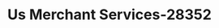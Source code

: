 ---
f_zip-code: 34994
f_state-code: FL
title: Us Merchant Services-28352
f_phone: 772-220-7515
f_city-only: Stuart
f_address: 215 Southwest Federal Highway Suite 200 Stuart
f_location-unique-id: '28352'
slug: us-merchant-services-28352
updated-on: '2024-05-30T13:46:58.046Z'
created-on: '2024-05-30T13:36:59.803Z'
published-on: '2024-05-30T13:54:32.469Z'
f_city-state: cms/city/stuart-fl.md
f_company: cms/company/us-merchant-services.md
f_state: cms/state/florida.md
layout: '[payday-loan].html'
tags: payday-loan
---